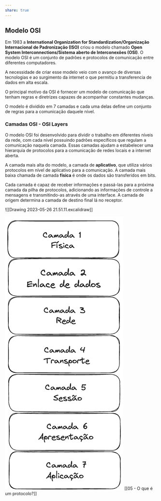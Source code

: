 ```yaml
---
share: true
---
```


## Modelo OSI

Em 1983 a **International Organization for Standardization/Organização Internacional de Padronização (ISO)** criou o modelo chamado **Open System Interconnections/Sistema aberto de Interconexões (OSI)**. O modelo OSI é um conjunto de padrões e protocolos de comunicação entre diferentes computadores.

A necessidade de criar esse modelo veio com o avanço de diversas tecnologias e ao surgimento da internet o que permitiu a transferencia de dados em alta escala.

O principal motivo da OSI é fornecer um modelo de comunicação que tenham regras e diretrizes capazes de acompanhar constantes mudanças.

O modelo é dividido em 7 camadas e cada uma delas define um conjunto de regras para a comunicação daquele nível.

### Camadas OSI - OSI Layers

O modelo OSI foi desenvolvido para dividir o trabalho em diferentes níveis da rede, com cada nível possuindo padrões específicos que regulam a comunicação naquela camada. Essas camadas ajudam a estabelecer uma hierarquia de protocolos para a comunicação de redes locais e a internet aberta.

A camada mais alta do modelo, a camada de **aplicativo**, que utiliza vários protocolos em nível de aplicativo para a comunicação. A camada mais baixa chamada de camada **física** é onde os dados são transferidos em bits.

Cada camada é capaz de receber informações e passá-las para a próxima camada da pilha de protocolos, adicionando as informações de controle a mensagens e transmitindo-as através de uma interface. A camada de origem determina a camada de destino final lá no receptor.


![[Drawing 2023-05-26 21.51.11.excalidraw]]

![camadas](./imagens/camadas.png)
[[05 - O que é um protocolo?]]